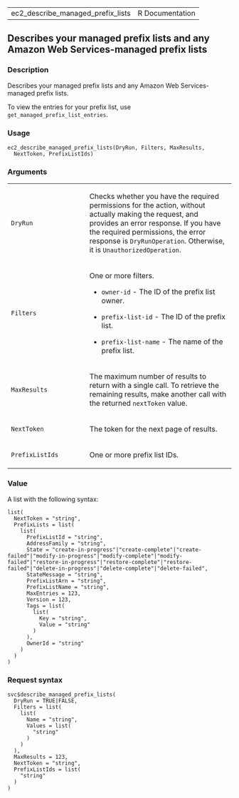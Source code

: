 <table style="width: 100%;">
<tbody>
<tr class="odd">
<td>ec2_describe_managed_prefix_lists</td>
<td style="text-align: right;">R Documentation</td>
</tr>
</tbody>
</table>

## Describes your managed prefix lists and any Amazon Web Services-managed prefix lists

### Description

Describes your managed prefix lists and any Amazon Web Services-managed
prefix lists.

To view the entries for your prefix list, use
`get_managed_prefix_list_entries`.

### Usage

    ec2_describe_managed_prefix_lists(DryRun, Filters, MaxResults,
      NextToken, PrefixListIds)

### Arguments

<table>
<colgroup>
<col style="width: 35%" />
<col style="width: 65%" />
</colgroup>
<tbody>
<tr class="odd">
<td><code
id="ec2_describe_managed_prefix_lists_:_DryRun">DryRun</code></td>
<td><p>Checks whether you have the required permissions for the action,
without actually making the request, and provides an error response. If
you have the required permissions, the error response is
<code>DryRunOperation</code>. Otherwise, it is
<code>UnauthorizedOperation</code>.</p></td>
</tr>
<tr class="even">
<td><code
id="ec2_describe_managed_prefix_lists_:_Filters">Filters</code></td>
<td><p>One or more filters.</p>
<ul>
<li><p><code>owner-id</code> - The ID of the prefix list owner.</p></li>
<li><p><code>prefix-list-id</code> - The ID of the prefix list.</p></li>
<li><p><code>prefix-list-name</code> - The name of the prefix
list.</p></li>
</ul></td>
</tr>
<tr class="odd">
<td><code
id="ec2_describe_managed_prefix_lists_:_MaxResults">MaxResults</code></td>
<td><p>The maximum number of results to return with a single call. To
retrieve the remaining results, make another call with the returned
<code>nextToken</code> value.</p></td>
</tr>
<tr class="even">
<td><code
id="ec2_describe_managed_prefix_lists_:_NextToken">NextToken</code></td>
<td><p>The token for the next page of results.</p></td>
</tr>
<tr class="odd">
<td><code
id="ec2_describe_managed_prefix_lists_:_PrefixListIds">PrefixListIds</code></td>
<td><p>One or more prefix list IDs.</p></td>
</tr>
</tbody>
</table>

### Value

A list with the following syntax:

    list(
      NextToken = "string",
      PrefixLists = list(
        list(
          PrefixListId = "string",
          AddressFamily = "string",
          State = "create-in-progress"|"create-complete"|"create-failed"|"modify-in-progress"|"modify-complete"|"modify-failed"|"restore-in-progress"|"restore-complete"|"restore-failed"|"delete-in-progress"|"delete-complete"|"delete-failed",
          StateMessage = "string",
          PrefixListArn = "string",
          PrefixListName = "string",
          MaxEntries = 123,
          Version = 123,
          Tags = list(
            list(
              Key = "string",
              Value = "string"
            )
          ),
          OwnerId = "string"
        )
      )
    )

### Request syntax

    svc$describe_managed_prefix_lists(
      DryRun = TRUE|FALSE,
      Filters = list(
        list(
          Name = "string",
          Values = list(
            "string"
          )
        )
      ),
      MaxResults = 123,
      NextToken = "string",
      PrefixListIds = list(
        "string"
      )
    )

